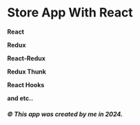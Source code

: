 # Store App With React

**React**

**Redux**

**React-Redux**

**Redux Thunk**

**React Hooks**

**and etc..**

#### *© This app was created by me in 2024.*
